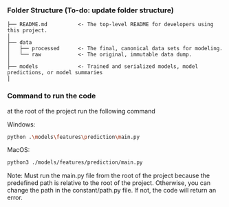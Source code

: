 ### Folder Structure (To-do: update folder structure)

```
├── README.md          <- The top-level README for developers using this project.
│
├── data
│   ├── processed      <- The final, canonical data sets for modeling.
│   └── raw            <- The original, immutable data dump.
│
├── models             <- Trained and serialized models, model predictions, or model summaries
│

```

### Command to run the code

at the root of the project run the following command

Windows:

```bash
python .\models\features\prediction\main.py
```

MacOS:

```bash
python3 ./models/features/prediction/main.py
```

Note: Must run the main.py file from the root of the project because the predefined path is relative to the root of the project. Otherwise, you can change the path in the constant/path.py file. If not, the code will return an error.
